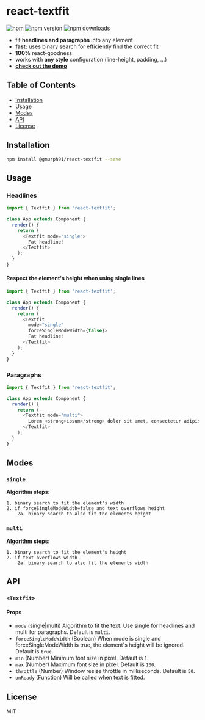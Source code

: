 react-textfit
=========================

[![npm](https://img.shields.io/badge/npm-react--textfit-brightgreen.svg?style=flat-square)]()
[![npm version](https://img.shields.io/npm/v/react-textfit.svg?style=flat-square)](https://www.npmjs.com/package/react-textfit)
[![npm downloads](https://img.shields.io/npm/dm/react-textfit.svg?style=flat-square)](https://www.npmjs.com/package/react-textfit)

* fit **headlines and paragraphs** into any element
* **fast:** uses binary search for efficiently find the correct fit
* **100%** react-goodness
* works with **any style** configuration (line-height, padding, ...)
* **[check out the demo](http://malte-wessel.github.io/react-textfit/)**

## Table of Contents

- [Installation](#installation)
- [Usage](#usage)
- [Modes](#modes)
- [API](#api)
- [License](#license)

## Installation
```bash
npm install @gmurph91/react-textfit --save
```

## Usage

### Headlines

```javascript
import { Textfit } from 'react-textfit';

class App extends Component {
  render() {
    return (
      <Textfit mode="single">
        Fat headline!
      </Textfit>
    );
  }
}
```

#### Respect the element's height when using single lines

```javascript
import { Textfit } from 'react-textfit';

class App extends Component {
  render() {
    return (
      <Textfit
        mode="single"
        forceSingleModeWidth={false}>
        Fat headline!
      </Textfit>
    );
  }
}
```

### Paragraphs

```javascript
import { Textfit } from 'react-textfit';

class App extends Component {
  render() {
    return (
      <Textfit mode="multi">
        Lorem <strong>ipsum</strong> dolor sit amet, consectetur adipisicing elit, sed do eiusmod tempor incididunt ut labore et dolore magna aliqua. Ut enim ad minim veniam, quis nostrud exercitation ullamco laboris nisi ut aliquip ex ea commodo consequat. Duis aute irure dolor in reprehenderit in voluptate velit esse cillum dolore eu fugiat nulla pariatur. Excepteur sint occaecat cupidatat non proident, sunt in culpa qui officia deserunt mollit anim id est laborum.
      </Textfit>
    );
  }
}
```

## Modes

### `single`

**Algorithm steps:**
```
1. binary search to fit the element's width
2. if forceSingleModeWidth=false and text overflows height
    2a. binary search to also fit the elements height
```

### `multi`

**Algorithm steps:**
```
1. binary search to fit the element's height
2. if text overflows width
    2a. binary search to also fit the elements width
```

## API

### `<Textfit>`

#### Props

* `mode` (single|multi) Algorithm to fit the text. Use single for headlines and multi for paragraphs. Default is `multi`.
* `forceSingleModeWidth` (Boolean) When mode is single and forceSingleModeWidth is true, the element's height will be ignored. Default is `true`.
* `min` (Number) Minimum font size in pixel. Default is `1`.
* `max` (Number) Maximum font size in pixel. Default is `100`.
* `throttle` (Number) Window resize throttle in milliseconds. Default is `50`.
* `onReady` (Function) Will be called when text is fitted.

## License

MIT
